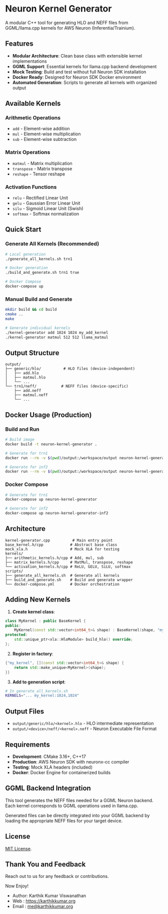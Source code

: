 # Neuron Kernel Generator

A modular C++ tool for generating HLO and NEFF files from GGML/llama.cpp kernels for AWS Neuron (Inferentia/Trainium).

## Features

- **Modular Architecture**: Clean base class with extensible kernel implementations
- **GGML Support**: Essential kernels for llama.cpp backend development
- **Mock Testing**: Build and test without full Neuron SDK installation
- **Docker Ready**: Designed for Neuron SDK Docker environment
- **Automated Generation**: Scripts to generate all kernels with organized output

## Available Kernels

### Arithmetic Operations
- `add` - Element-wise addition
- `mul` - Element-wise multiplication  
- `sub` - Element-wise subtraction

### Matrix Operations
- `matmul` - Matrix multiplication
- `transpose` - Matrix transpose
- `reshape` - Tensor reshape

### Activation Functions
- `relu` - Rectified Linear Unit
- `gelu` - Gaussian Error Linear Unit
- `silu` - Sigmoid Linear Unit (Swish)
- `softmax` - Softmax normalization

## Quick Start

### Generate All Kernels (Recommended)
```bash
# Local generation
./generate_all_kernels.sh trn1

# Docker generation
./build_and_generate.sh trn1 true

# Docker Compose
docker-compose up
```

### Manual Build and Generate
```bash
mkdir build && cd build
cmake ..
make

# Generate individual kernels
./kernel-generator add 1024 1024 my_add_kernel
./kernel-generator matmul 512 512 llama_matmul
```

## Output Structure

```
output/
├── generic/hlo/          # HLO files (device-independent)
│   ├── add.hlo
│   ├── matmul.hlo
│   └── ...
└── trn1/neff/           # NEFF files (device-specific)
    ├── add.neff
    ├── matmul.neff
    └── ...
```

## Docker Usage (Production)

### Build and Run
```bash
# Build image
docker build -t neuron-kernel-generator .

# Generate for trn1
docker run --rm -v $(pwd)/output:/workspace/output neuron-kernel-generator

# Generate for inf2
docker run --rm -v $(pwd)/output:/workspace/output neuron-kernel-generator ./generate_all_kernels.sh inf2
```

### Docker Compose
```bash
# Generate for trn1
docker-compose up neuron-kernel-generator

# Generate for inf2
docker-compose up neuron-kernel-generator-inf2
```

## Architecture

```
kernel-generator.cpp          # Main entry point
base_kernel.h/cpp            # Abstract base class
mock_xla.h                   # Mock XLA for testing
kernels/
├── arithmetic_kernels.h/cpp # Add, mul, sub
├── matrix_kernels.h/cpp     # MatMul, transpose, reshape
└── activation_kernels.h/cpp # ReLU, GELU, SiLU, softmax
scripts/
├── generate_all_kernels.sh  # Generate all kernels
├── build_and_generate.sh    # Build and generate wrapper
└── docker-compose.yml       # Docker orchestration
```

## Adding New Kernels

1. **Create kernel class**:
```cpp
class MyKernel : public BaseKernel {
public:
    MyKernel(const std::vector<int64_t>& shape) : BaseKernel(shape, "my_kernel") {}
protected:
    std::unique_ptr<xla::HloModule> build_hlo() override;
};
```

2. **Register in factory**:
```cpp
{"my_kernel", [](const std::vector<int64_t>& shape) { 
    return std::make_unique<MyKernel>(shape); 
}}
```

3. **Add to generation script**:
```bash
# In generate_all_kernels.sh
KERNELS="... my_kernel:1024,1024"
```

## Output Files

- `output/generic/hlo/<kernel>.hlo` - HLO intermediate representation
- `output/<device>/neff/<kernel>.neff` - Neuron Executable File Format

## Requirements

- **Development**: CMake 3.16+, C++17
- **Production**: AWS Neuron SDK with neuronx-cc compiler
- **Testing**: Mock XLA headers (included)
- **Docker**: Docker Engine for containerized builds

## GGML Backend Integration

This tool generates the NEFF files needed for a GGML Neuron backend. Each kernel corresponds to GGML operations used in llama.cpp.

Generated files can be directly integrated into your GGML backend by loading the appropriate NEFF files for your target device.

## License

[MIT License](LICENSE.md).


## Thank You and Feedback

Reach out to us for any feedback or contributions.

Now Enjoy!

* Author: Karthik Kumar Viswanathan
* Web   : https://karthikkumar.org
* Email : me@karthikkumar.org
